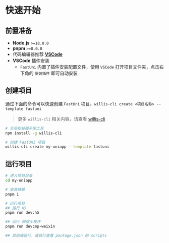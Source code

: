 # 快速开始

## 前置准备

- __Node.js__ `>=18.0.0`
- __pnpm__ `>=8.0.0`
- 代码编辑器推荐 [__VSCode__](https://code.visualstudio.com/)
- __VSCode__ 插件安装
  - `FastUni` 内置了插件安装配置文件，使用 `VSCode` 打开项目文件夹，点击右下角的 `安装插件` 即可自动安装

## 创建项目

通过下面的命令可以快速创建 `FastUni` 项目，`willis-cli create <项目名称> --template fastuni`

> 更多 `willis-cli` 相关内容，请查看 [willis-cli](https://github.com/willis325/willis-cli)

```bash
# 全局安装脚手架工具
npm install -g willis-cli
```
```bash
# 创建 FastUni 项目
willis-cli create my-uniapp --template fastuni
```

## 运行项目
```bash
# 进入项目目录
cd my-uniapp

# 安装依赖
pnpm i

# 运行项目
## 运行 H5
pnpm run dev:h5

## 运行 微信小程序
pnpm run dev:mp-weixin

## 其他端运行，请自行查看 package.json 的 scripts 
```


